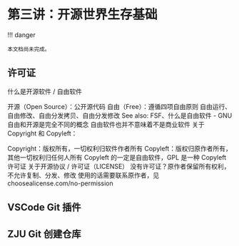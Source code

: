 # 第三讲：开源世界生存基础

!!! danger

    本文档尚未完成。

## 许可证

什么是开源软件 / 自由软件

开源（Open Source）：公开源代码
自由（Free）：遵循四项自由原则
自由运行、自由修改、自由分发拷贝、自由分发修改
See also: FSF、什么是自由软件 - GNU
自由和开源是完全不同的概念
自由软件也并不意味着不是商业软件
关于 Copyright 和 Copyleft：

Copyright：版权所有，一切权利归软件作者所有
Copyleft：版权归原作者所有，其他一切权利归任何人所有
Copyleft 的一定是自由软件，GPL 是一种 Copyleft 许可证
关于开源协议 / 许可证（LICENSE）
没有许可证？原作者保留所有权利，不允许复制、分发、修改
使用的话需要联系原作者，见 choosealicense.com/no-permission

## VSCode Git 插件

## ZJU Git 创建仓库




